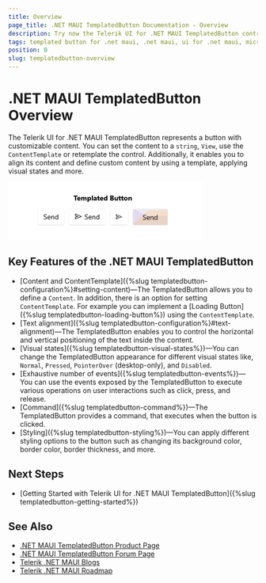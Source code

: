 ```yaml
---
title: Overview
page_title: .NET MAUI TemplatedButton Documentation - Overview
description: Try now the Telerik UI for .NET MAUI TemplatedButton control that provides various options for customizing its look and feel.
tags: templated button for .net maui, .net maui, ui for .net maui, microsoft .net maui
position: 0
slug: templatedbutton-overview
---
```


# .NET MAUI TemplatedButton Overview

The Telerik UI for .NET MAUI TemplatedButton represents a button with customizable content. You can set the content to a `string`, `View`, use the `ContentTemplate` or retemplate the control.
Additionally, it enables you to align its content and define custom content by using a template, applying visual states and more. 

![.NET MAUI TemplatedButton Overview](images/templatedbutton-overview.png "TemplatedButton for .NET MAUI")

## Key Features of the .NET MAUI TemplatedButton

* [Content and ContentTemplate]({%slug templatedbutton-configuration%}#setting-content)&mdash;The TemplatedButton allows you to define a `Content`. In addition, there is an option for setting `ContentTemplate`. For example you can implement a [Loading Button]({%slug templatedbutton-loading-button%}) using the `ContentTemplate`.
* [Text alignment]({%slug templatedbutton-configuration%}#text-alignment)&mdash;The TemplatedButton enables you to control the horizontal and vertical positioning of the text inside the content.
* [Visual states]({%slug templatedbutton-visual-states%})&mdash;You can change the TemplatedButton appearance for different visual states like, `Normal`, `Pressed`, `PointerOver` (desktop-only), and `Disabled`.
* [Exhaustive number of events]({%slug templatedbutton-events%})&mdash;You can use the events exposed by the TemplatedButton to execute various operations on user interactions such as click, press, and release.
* [Command]({%slug templatedbutton-command%})&mdash;The TemplatedButton provides a command, that executes when the button is clicked.
* [Styling]({%slug templatedbutton-styling%})&mdash;You can apply different styling options to the button such as changing its background color, border color, border thickness, and more.

## Next Steps

- [Getting Started with Telerik UI for .NET MAUI TemplatedButton]({%slug templatedbutton-getting-started%})

## See Also

- <a href="https://www.telerik.com/maui-ui/templatedbutton" target="_blank">.NET MAUI TemplatedButton Product Page</a>
- <a href="https://www.telerik.com/forums/maui?tagId=2057" target="_blank">.NET MAUI TemplatedButton Forum Page</a>
- <a href="https://www.telerik.com/blogs/mobile-net-maui" target="_blank">Telerik .NET MAUI Blogs</a>
- <a href="https://www.telerik.com/support/whats-new/maui-ui/roadmap" target="_blank">Telerik .NET MAUI Roadmap</a>